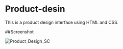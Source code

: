 # Product-desin
This is a product design interface using HTML and CSS.

##Screenshot

![Product_Design_SC](https://user-images.githubusercontent.com/76742709/168582806-c3009c8b-3f0c-4a76-942a-2163b8d392dc.png)
